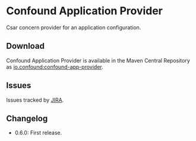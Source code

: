 # Confound Application Provider

Csar concern provider for an application configuration.

## Download

Confound Application Provider is available in the Maven Central Repository as [io.confound:confound-app-provider](https://search.maven.org/search?q=g:io.confound%20and%20a:confound-app-provider).

## Issues

Issues tracked by [JIRA](https://globalmentor.atlassian.net/projects/CONFOUND).

## Changelog

- 0.6.0: First release.
